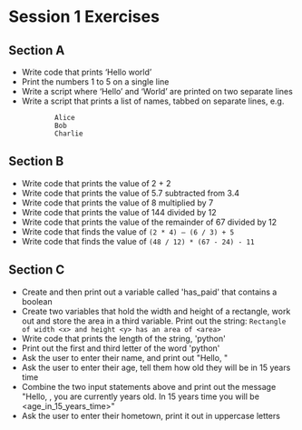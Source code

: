 # Session 1 Exercises
## Section A
- Write code that prints ‘Hello world’
- Print the numbers 1 to 5 on a single line
- Write a script where ‘Hello’ and ‘World’ are printed on two separate lines
- Write a script that prints a list of names, tabbed on separate lines, e.g.
    ```My List of Names:
            Alice
            Bob
            Charlie
    ```

## Section B
- Write code that prints the value of 2 + 2
- Write code that prints the value of 5.7 subtracted from 3.4
- Write code that prints the value of 8 multiplied by 7
- Write code that prints the value of 144 divided by 12
- Write code that prints the value of the remainder of 67 divided by 12
- Write code that finds the value of `(2 * 4) – (6 / 3) + 5`
- Write code that finds the value of `(48 / 12) * (67 - 24) - 11`

## Section C
- Create and then print out a variable called 'has_paid' that contains a boolean
- Create two variables that hold the width and height of a rectangle, work out and store the area in a third variable. Print out the string: `Rectangle of width <x> and height <y> has an area of <area>`
- Write code that prints the length of the string, 'python'
- Print out the first and third letter of the word 'python'
- Ask the user to enter their name, and print out "Hello, <name>"
- Ask the user to enter their age, tell them how old they will be in 15 years time
- Combine the two input statements above and print out the message "Hello, <name>, you are currently <age> years old. In 15 years time you will be <age_in_15_years_time>"
- Ask the user to enter their hometown, print it out in uppercase letters
